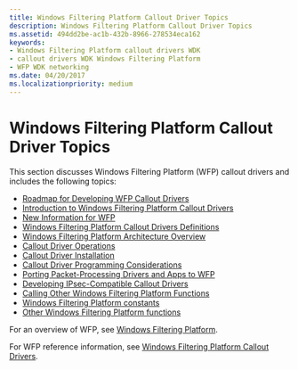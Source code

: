 ```yaml
---
title: Windows Filtering Platform Callout Driver Topics
description: Windows Filtering Platform Callout Driver Topics
ms.assetid: 494dd2be-ac1b-432b-8966-278534eca162
keywords:
- Windows Filtering Platform callout drivers WDK
- callout drivers WDK Windows Filtering Platform
- WFP WDK networking
ms.date: 04/20/2017
ms.localizationpriority: medium
---
```


# Windows Filtering Platform Callout Driver Topics


This section discusses Windows Filtering Platform (WFP) callout drivers and includes the following topics:

-   [Roadmap for Developing WFP Callout Drivers](roadmap-for-developing-wfp-callout-drivers.md)
-   [Introduction to Windows Filtering Platform Callout Drivers](introduction-to-windows-filtering-platform-callout-drivers.md)
-   [New Information for WFP](new-information-for-wfp.md)
-   [Windows Filtering Platform Callout Drivers Definitions](wfp-callout-drivers-definitions.md)
-   [Windows Filtering Platform Architecture Overview](windows-filtering-platform-architecture-overview.md)
-   [Callout Driver Operations](callout-driver-operations.md)
-   [Callout Driver Installation](callout-driver-installation.md)
-   [Callout Driver Programming Considerations](callout-driver-programming-considerations.md)
-   [Porting Packet-Processing Drivers and Apps to WFP](porting-packet-processing-drivers-and-apps-to-wfp.md)
-   [Developing IPsec-Compatible Callout Drivers](developing-ipsec-compatible-callout-drivers.md)
-   [Calling Other Windows Filtering Platform Functions](calling-other-windows-filtering-platform-functions.md)
-   [Windows Filtering Platform constants](windows-filtering-platform-constants.md)
-   [Other Windows Filtering Platform functions](other-windows-filtering-platform-functions.md)

For an overview of WFP, see [Windows Filtering Platform](https://docs.microsoft.com/windows/desktop/FWP/windows-filtering-platform-start-page).

For WFP reference information, see [Windows Filtering Platform Callout Drivers](https://docs.microsoft.com/windows-hardware/drivers/ddi/_netvista/).

 

 





